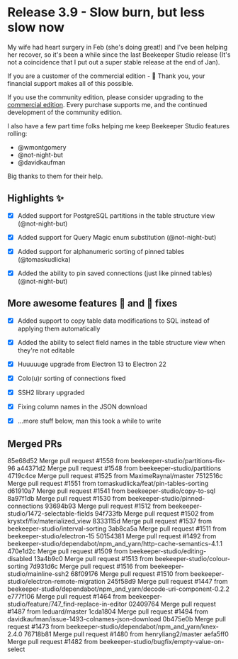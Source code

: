 
# Release 3.9 - Slow burn, but less slow now

My wife had heart surgery in Feb (she's doing great!) and I've been helping her recover, so it's been a while since the last Beekeeper Studio release (It's not a coincidence that I put out a super stable release at the end of Jan).

If you are a customer of the commercial edition - 🙏 Thank you, your financial support makes all of this possible.

If you use the community edition, please consider upgrading to the [commercial edition](https://docs.beekeeperstudio.io/docs/upgrading-from-the-community-edition). Every purchase supports me, and the continued development of the community edition.

I also have a few part time folks helping me keep Beekeeper Studio features rolling:
- @wmontgomery
- @not-night-but
- @davidkaufman

Big thanks to them for their help.

## Highlights ✨

- [x] Added support for PostgreSQL partitions in the table structure view (@not-night-but)
- [x] Added support for Query Magic enum substitution (@not-night-but)
- [x] Added support for alphanumeric sorting of pinned tables (@tomaskudlicka)
- [x] Added the ability to pin saved connections (just like pinned tables) (@not-night-but)


## More awesome features 🍭 and 🐞 fixes

- [x] Added support to copy table data modifications to SQL instead of applying them automatically
- [x] Added the ability to select field names in the table structure view when they're not editable
- [x] Huuuuuge upgrade from Electron 13 to Electron 22
- [x] Colo(u)r sorting of connections fixed
- [x] SSH2 library upgraded
- [x] Fixing column names in the JSON download
- [x] ...more stuff below, man this took a while to write


## Merged PRs


85e68d52 Merge pull request #1558 from beekeeper-studio/partitions-fix-96
a44371d2 Merge pull request #1548 from beekeeper-studio/partitions
4719c4ce Merge pull request #1525 from MaximeRaynal/master
7512516c Merge pull request #1551 from tomaskudlicka/feat/pin-tables-sorting
d61910a7 Merge pull request #1541 from beekeeper-studio/copy-to-sql
8a97f1db Merge pull request #1530 from beekeeper-studio/pinned-connections
93694b93 Merge pull request #1512 from beekeeper-studio/1472-selectable-fields
94f733fb Merge pull request #1502 from krystxf/fix/materialized_view
8333115d Merge pull request #1537 from beekeeper-studio/interval-sorting
3ab8ca5a Merge pull request #1511 from beekeeper-studio/electron-15
50154381 Merge pull request #1492 from beekeeper-studio/dependabot/npm_and_yarn/http-cache-semantics-4.1.1
470e1d2c Merge pull request #1509 from beekeeper-studio/editing-disabled
13a4b9c0 Merge pull request #1513 from beekeeper-studio/colour-sorting
7d931d6c Merge pull request #1516 from beekeeper-studio/mainline-ssh2
68f09176 Merge pull request #1510 from beekeeper-studio/electron-remote-migration
245f58d9 Merge pull request #1447 from beekeeper-studio/dependabot/npm_and_yarn/decode-uri-component-0.2.2
e777f106 Merge pull request #1464 from beekeeper-studio/feature/747_find-replace-in-editor
02409764 Merge pull request #1487 from leduard/master
1cda1804 Merge pull request #1494 from davidkaufman/issue-1493-colnames-json-download
0b475e0b Merge pull request #1473 from beekeeper-studio/dependabot/npm_and_yarn/knex-2.4.0
76718b81 Merge pull request #1480 from henryliang2/master
aefa5ff0 Merge pull request #1482 from beekeeper-studio/bugfix/empty-value-on-select
